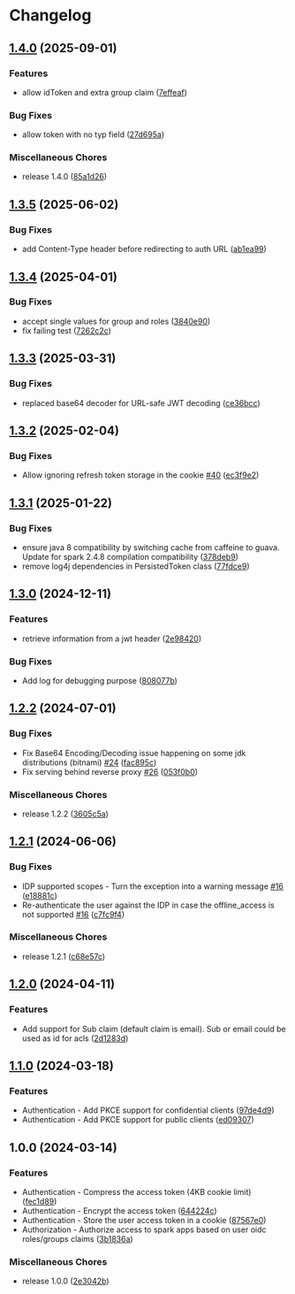 # Changelog

## [1.4.0](https://github.com/OKDP/okdp-spark-auth-filter/compare/v1.3.5...v1.4.0) (2025-09-01)


### Features

* allow idToken and extra group claim ([7effeaf](https://github.com/OKDP/okdp-spark-auth-filter/commit/7effeafaf112b6bc24d1911108ecf1c798d16688))


### Bug Fixes

* allow token with no typ field ([27d695a](https://github.com/OKDP/okdp-spark-auth-filter/commit/27d695a6ec43f8c9ad8220a4cf315240f4df2685))


### Miscellaneous Chores

* release 1.4.0 ([85a1d26](https://github.com/OKDP/okdp-spark-auth-filter/commit/85a1d26e5c822b5ab562499e4b287db2a90c37d4))

## [1.3.5](https://github.com/OKDP/okdp-spark-auth-filter/compare/v1.3.4...v1.3.5) (2025-06-02)


### Bug Fixes

* add Content-Type header before redirecting to auth URL ([ab1ea99](https://github.com/OKDP/okdp-spark-auth-filter/commit/ab1ea99333df6788e8463a4233eb05abaf4ff6fc))

## [1.3.4](https://github.com/OKDP/okdp-spark-auth-filter/compare/v1.3.3...v1.3.4) (2025-04-01)


### Bug Fixes

* accept single values for group and roles ([3840e90](https://github.com/OKDP/okdp-spark-auth-filter/commit/3840e9072f38cabddfd7d0916832f418aeb36af7))
* fix failing test ([7262c2c](https://github.com/OKDP/okdp-spark-auth-filter/commit/7262c2c56878f38345d9619e6a26bf0f6574e9f8))

## [1.3.3](https://github.com/OKDP/okdp-spark-auth-filter/compare/v1.3.2...v1.3.3) (2025-03-31)


### Bug Fixes

* replaced base64 decoder for URL-safe JWT decoding ([ce36bcc](https://github.com/OKDP/okdp-spark-auth-filter/commit/ce36bcc2d3ed56e3700da03259476aca9d29a6ad))

## [1.3.2](https://github.com/OKDP/okdp-spark-auth-filter/compare/v1.3.1...v1.3.2) (2025-02-04)


### Bug Fixes

* Allow ignoring refresh token storage in the cookie [#40](https://github.com/OKDP/okdp-spark-auth-filter/issues/40) ([ec3f9e2](https://github.com/OKDP/okdp-spark-auth-filter/commit/ec3f9e232c8adf726204486c3c54cc8e43865f70))

## [1.3.1](https://github.com/OKDP/okdp-spark-auth-filter/compare/v1.3.0...v1.3.1) (2025-01-22)


### Bug Fixes

* ensure java 8 compatibility by switching cache from caffeine to guava. Update for spark 2.4.8 compilation compatibility ([378deb9](https://github.com/OKDP/okdp-spark-auth-filter/commit/378deb94a2675cf17a2f257e53d9ff1296d41dc6))
* remove log4j dependencies in PersistedToken class ([77fdce9](https://github.com/OKDP/okdp-spark-auth-filter/commit/77fdce94d43623503c9977815f3e4f9aa0dcacab))

## [1.3.0](https://github.com/OKDP/okdp-spark-auth-filter/compare/v1.2.2...v1.3.0) (2024-12-11)


### Features

* retrieve information from a jwt header ([2e98420](https://github.com/OKDP/okdp-spark-auth-filter/commit/2e98420bbd48203b6cba0a69564d06bcf21e38f2))


### Bug Fixes

* Add log for debugging purpose ([808077b](https://github.com/OKDP/okdp-spark-auth-filter/commit/808077bd480724c8635a137e5f3b5e4c1ec07d2d))

## [1.2.2](https://github.com/OKDP/okdp-spark-auth-filter/compare/v1.2.1...v1.2.2) (2024-07-01)


### Bug Fixes

* Fix Base64 Encoding/Decoding issue happening on some jdk distributions (bitnami) [#24](https://github.com/OKDP/okdp-spark-auth-filter/issues/24) ([fac895c](https://github.com/OKDP/okdp-spark-auth-filter/commit/fac895ca78b65b5790ceb2257632836acc19432f))
* Fix serving behind reverse proxy [#26](https://github.com/OKDP/okdp-spark-auth-filter/issues/26) ([053f0b0](https://github.com/OKDP/okdp-spark-auth-filter/commit/053f0b0f2c301320e6889a83a053766a94f95a89))


### Miscellaneous Chores

* release 1.2.2 ([3605c5a](https://github.com/OKDP/okdp-spark-auth-filter/commit/3605c5a8ef18923e8dcf0c6e63d6c6eb65f697a4))

## [1.2.1](https://github.com/OKDP/okdp-spark-auth-filter/compare/v1.2.0...v1.2.1) (2024-06-06)


### Bug Fixes

* IDP supported scopes - Turn the exception into a warning message [#16](https://github.com/OKDP/okdp-spark-auth-filter/issues/16) ([e18881c](https://github.com/OKDP/okdp-spark-auth-filter/commit/e18881c822b0bf779c0a275e46ed1f2365c017a7))
* Re-authenticate the user against the IDP in case the offline_access is not supported [#16](https://github.com/OKDP/okdp-spark-auth-filter/issues/16) ([c7fc9f4](https://github.com/OKDP/okdp-spark-auth-filter/commit/c7fc9f4ff19cfbf81139ba265d253f212df2a9b0))


### Miscellaneous Chores

* release 1.2.1 ([c68e57c](https://github.com/OKDP/okdp-spark-auth-filter/commit/c68e57cb750a1ef4bb7c2793198bb908871dda17))

## [1.2.0](https://github.com/OKDP/okdp-spark-auth-filter/compare/v1.1.0...v1.2.0) (2024-04-11)


### Features

* Add support for Sub claim (default claim is email). Sub or email could be used as id for acls ([2d1283d](https://github.com/OKDP/okdp-spark-auth-filter/commit/2d1283dbf5416c3b73ee220ea317117e2d807c7d))

## [1.1.0](https://github.com/OKDP/okdp-spark-auth-filter/compare/v1.0.0...v1.1.0) (2024-03-18)


### Features

* Authentication - Add PKCE support for confidential clients ([97de4d9](https://github.com/OKDP/okdp-spark-auth-filter/commit/97de4d968be347abab58b462c4af250e214ff542))
* Authentication - Add PKCE support for public clients ([ed09307](https://github.com/OKDP/okdp-spark-auth-filter/commit/ed09307e9d1ed320381ff3e226ed15a63d774295))

## 1.0.0 (2024-03-14)


### Features

* Authentication - Compress the access token (4KB cookie limit) ([fec1d89](https://github.com/OKDP/okdp-spark-auth-filter/commit/fec1d89453063ea722a0c8ad9b86a427b0fd000c))
* Authentication - Encrypt the access token ([644224c](https://github.com/OKDP/okdp-spark-auth-filter/commit/644224c12dab995a9f4dc178ad37f9a9fe464da8))
* Authentication - Store the user access token in a cookie ([87567e0](https://github.com/OKDP/okdp-spark-auth-filter/commit/87567e09734ff6b2729fd0604c6463463caf658e))
* Authorization - Authorize access to spark apps based on user oidc roles/groups claims ([3b1836a](https://github.com/OKDP/okdp-spark-auth-filter/commit/3b1836af4b371eb3438f6ee08f3d97b2c8159039))


### Miscellaneous Chores

* release 1.0.0 ([2e3042b](https://github.com/OKDP/okdp-spark-auth-filter/commit/2e3042b471f26be93fda55887876a75fd1651a4c))
